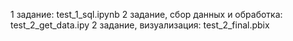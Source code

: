 1 задание: test_1_sql.ipynb
2 задание, сбор данных и обработка: test_2_get_data.ipy
2 задание, визуализация: test_2_final.pbix
